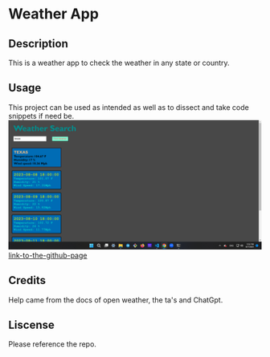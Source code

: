 # Weather App

## Description
This is a weather app to check the weather in any state or country.

## Usage
This project can be used as intended as well as to dissect and take code snippets if need be.
![weather-app](./assets/images/Screenshot%20(13).png)
[link-to-the-github-page](https://motty-mandel.github.io/hobby-projects-5/)

## Credits
Help came from the docs of open weather, the ta's and ChatGpt.

## Liscense
Please reference the repo.

